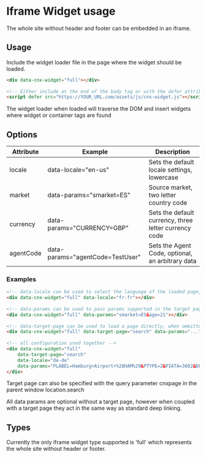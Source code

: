 # Iframe Widget usage

The whole site without header and footer can be embedded in an iframe.

## Usage
Include the widget loader file in the page where the widget should be loaded.

```html
<div data-cnx-widget="full"></div>
 
<!-- Either include at the end of the body tag or with the defer attribute to prevent blocking -->
<script defer src="https://YOUR_URL.com/assets/js/cnx-widget.js"></script>
```

The widget loader when loaded will traverse the DOM and insert widgets where widget or container tags are found

## Options

Attribute | Example | Description
--- | --- | ---
locale | data-locale="en-us" | Sets the default locale settings, lowercase
market | data-params="smarket=ES" | Source market, two letter country code
currency | data-params="CURRENCY=GBP" | Sets the default currency, three letter currency code
agentCode | data-params="agentCode=TestUser" | Sets the Agent Code, optional, an arbitrary data

### Examples

```html
<!-- data-locale can be used to select the language of the loaded page, if ommitted then the default locale will be loaded -->
<div data-cnx-widget="full" data-locale="fr-fr"></div>
 
<!-- data-params can be used to pass params supported in the target page -->
<div data-cnx-widget="full" data-params="smarket=ES&age=21"></div>
 
<!-- data-target-page can be used to load a page directly, when ommitted the index will be loaded -->
<div data-cnx-widget="full" data-target-page="search" data-params="..."></div>
 
<!-- all configuration used together -->
<div data-cnx-widget="full"
    data-target-page="search"
    data-locale="de-de"
    data-params="PLABEL=Hamburg+Airport+%28HAM%29&PTYPE=2&PIATA=3602&DLABEL=Hamburg+Airport+%28HAM%29&DTYPE=2&DIATA=3602&PDAY=22&PMONTHYEAR=5.2017&PTIME=12%3A00&DDAY=29&DMONTHYEAR=5.2017&DTIME=12%3A00&smarket=DE&CURRENCY=GBP">
</div>
```

Target page can also be specified with the query parameter cnxpage in the parent window location.search 

All data params are optional without a target page, however when coupled with a target page they act in the same way as standard deep linking.

## Types

Currently the only iframe widget type supported is 'full' which represents the whole site without header or footer.
